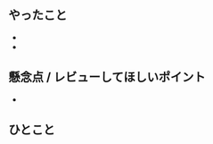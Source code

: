 ## やったこと
<!--
「このPRで何を実現したか」を一言で簡潔に列挙してください。
チームでの認識合わせのため、最初に目を通す人の「PRを読むモチベーション」になります。
- ~~~画面を追加しました
- ~~~API連携の処理をした。
-->
-
-

## 懸念点 / レビューしてほしいポイント
<!--
レビューの観点を明確にしておくと、レビュワーも的確なフィードバックができます。
「この書き方でよかったか不安」「stateの持ち方に自信がない」など、些細なことでもOKです。
-->
-

## ひとこと
<!--
シンプルな感想を書きましょう！
-->
